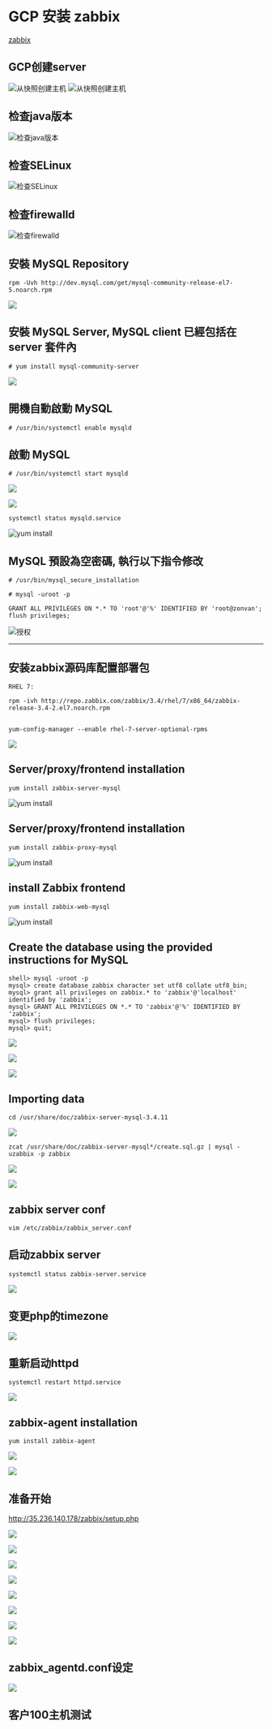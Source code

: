 # GCP 安装 zabbix

[zabbix](https://www.zabbix.com/manuals)

## GCP创建server

![从快照创建主机](./images/20180706114045.png)
![从快照创建主机](./images/20180706114431.png)


## 检查java版本
![检查java版本](./images/20180706114543.png)

## 检查SELinux
![检查SELinux](./images/20180706152600.png)

## 检查firewalld
![检查firewalld](./images/20180706152915.png)

## 安裝 MySQL Repository
```
rpm -Uvh http://dev.mysql.com/get/mysql-community-release-el7-5.noarch.rpm
```
![](./images/20180706121836.png)



## 安裝 MySQL Server, MySQL client 已經包括在 server 套件內
```
# yum install mysql-community-server
```
![](./images/20180706121951.png)


## 開機自動啟動 MySQL
```
# /usr/bin/systemctl enable mysqld
```

## 啟動 MySQL
```
# /usr/bin/systemctl start mysqld
```

![](./images/20180706122203.png)


![](./images/20180706140745.png)


```
systemctl status mysqld.service
```





![yum install](./images/20180706135817.png)

## MySQL 預設為空密碼, 執行以下指令修改
```
# /usr/bin/mysql_secure_installation

# mysql -uroot -p

GRANT ALL PRIVILEGES ON *.* TO 'root'@'%' IDENTIFIED BY 'root@zonvan';
flush privileges;

```
![授权](./images/20180706113153.png)


---

## 安装zabbix源码库配置部署包
```
RHEL 7:

rpm -ivh http://repo.zabbix.com/zabbix/3.4/rhel/7/x86_64/zabbix-release-3.4-2.el7.noarch.rpm


yum-config-manager --enable rhel-7-server-optional-rpms

```
![](./images/20180706141316.png)





## Server/proxy/frontend installation
```
yum install zabbix-server-mysql
```
![yum install](./images/20180706141646.png)



## Server/proxy/frontend installation
```
yum install zabbix-proxy-mysql
```
![yum install](./images/20180706141817.png)


## install Zabbix frontend
```
yum install zabbix-web-mysql
```
![yum install](./images/20180706142019.png)

## Create the database using the provided instructions for MySQL
```
shell> mysql -uroot -p
mysql> create database zabbix character set utf8 collate utf8_bin;
mysql> grant all privileges on zabbix.* to 'zabbix'@'localhost' identified by 'zabbix';
mysql> GRANT ALL PRIVILEGES ON *.* TO 'zabbix'@'%' IDENTIFIED BY 'zabbix';
mysql> flush privileges;
mysql> quit;
```
![](./images/20180706144059.png)

![](./images/20180706144904.png)

![](./images/20180706145713.png)


## Importing data
```
cd /usr/share/doc/zabbix-server-mysql-3.4.11
```

![](./images/20180706142215.png)

```
zcat /usr/share/doc/zabbix-server-mysql*/create.sql.gz | mysql -uzabbix -p zabbix
```

![](./images/20180706150823.png)

![](./images/20180706151332.png)


## zabbix server conf
```
vim /etc/zabbix/zabbix_server.conf
```

## 启动zabbix server
```
systemctl status zabbix-server.service
```
![](./images/20180706151926.png)


## 变更php的timezone
![](./images/20180706152326.png)


## 重新启动httpd
```
systemctl restart httpd.service
```
![](./images/20180706153525.png)


## zabbix-agent installation
```
yum install zabbix-agent
```
![](./images/20180706153707.png)

![](./images/20180706153852.png)




## 准备开始

http://35.236.140.178/zabbix/setup.php

![](./images/20180709103433.png)

![](./images/20180709103945.png)

![](./images/20180709104034.png)

![](./images/20180709104131.png)

![](./images/20180709104204.png)

![](./images/20180709104243.png)

![](./images/20180709104338.png)

![](./images/20180709104425.png)


## zabbix_agentd.conf设定
![](./images/20180709111750.png)



## 客户100主机测试
















